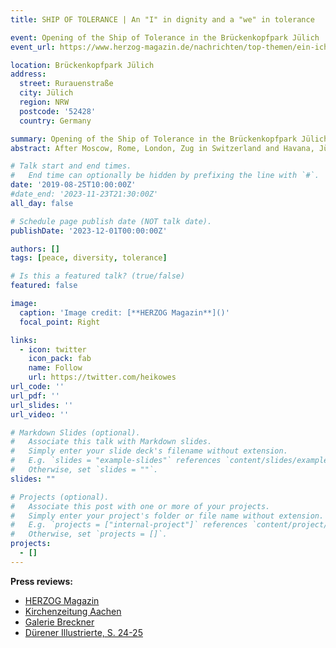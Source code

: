 ```yaml
---
title: SHIP OF TOLERANCE | An "I" in dignity and a "we" in tolerance

event: Opening of the Ship of Tolerance in the Brückenkopfpark Jülich
event_url: https://www.herzog-magazin.de/nachrichten/top-themen/ein-ich-in-wuerde-und-ein-wir-in-toleranz/

location: Brückenkopfpark Jülich
address:
  street: Rurauenstraße
  city: Jülich
  region: NRW
  postcode: '52428'
  country: Germany

summary: Opening of the Ship of Tolerance in the Brückenkopfpark Jülich
abstract: After Moscow, Rome, London, Zug in Switzerland and Havana, Jülich is the first permanent home port in Germany for the global art project for tolerance and humanity, "Ship of Tolerance" by the Russian artist couple Kabakov. The inauguration ceremony was performed by the Vossenacker "Ex-Art Musiktheater" of the Franziskus-Gymnasium. (Dorothée Schenk)

# Talk start and end times.
#   End time can optionally be hidden by prefixing the line with `#`.
date: '2019-08-25T10:00:00Z'
#date_end: '2023-11-23T21:30:00Z'
all_day: false

# Schedule page publish date (NOT talk date).
publishDate: '2023-12-01T00:00:00Z'

authors: []
tags: [peace, diversity, tolerance]

# Is this a featured talk? (true/false)
featured: false

image:
  caption: 'Image credit: [**HERZOG Magazin**]()'
  focal_point: Right

links:
  - icon: twitter
    icon_pack: fab
    name: Follow
    url: https://twitter.com/heikowes
url_code: ''
url_pdf: ''
url_slides: ''
url_video: ''

# Markdown Slides (optional).
#   Associate this talk with Markdown slides.
#   Simply enter your slide deck's filename without extension.
#   E.g. `slides = "example-slides"` references `content/slides/example-slides.md`.
#   Otherwise, set `slides = ""`.
slides: ""

# Projects (optional).
#   Associate this post with one or more of your projects.
#   Simply enter your project's folder or file name without extension.
#   E.g. `projects = ["internal-project"]` references `content/project/deep-learning/index.md`.
#   Otherwise, set `projects = []`.
projects:
  - []
---
```


**Press reviews:** 
- [HERZOG Magazin](https://www.herzog-magazin.de/nachrichten/top-themen/ein-ich-in-wuerde-und-ein-wir-in-toleranz/)
- [Kirchenzeitung Aachen](https://kirchenzeitung-aachen.de/a-blog/Segel-setzen-fuer-Frieden/)
- [Galerie Breckner](https://www.galerie-breckner.de/ilya-emilia-kabakov-ship-of-tolerance-premiere-in-juelich/)
- [Dürener Illustrierte, S. 24-25](https://www.duerener.info/ausgaben/duerener_1909.pdf)